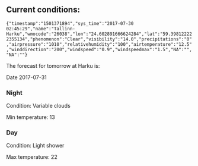 ## Current conditions: 
 ``` {"timestamp":"1501371894","sys_time":"2017-07-30 02:45:29","name":"Tallinn-Harku","wmocode":"26038","lon":"24.602891666624284","lat":"59.398122222355134","phenomenon":"Clear","visibility":"14.0","precipitations":"0","airpressure":"1010","relativehumidity":"100","airtemperature":"12.5","winddirection":"200","windspeed":"0.9","windspeedmax":"1.5","NA":"","NA":""} ```

 The forecast for tomorrow at Harku is: 

Date 2017-07-31 

### Night 

Condition: Variable clouds 

Min temperature: 13 

### Day 

Condition: Light shower 

Max temperature: 22 

